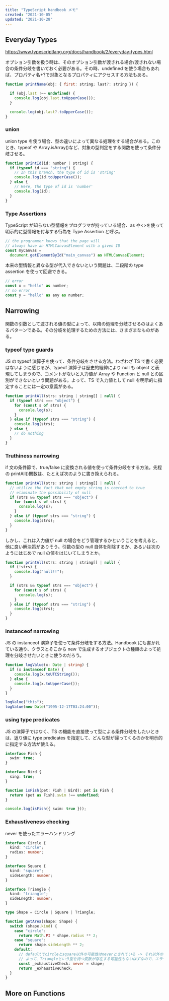 ```yaml
---
title: "TypeScript handbook メモ"
created: "2021-10-05"
updated: "2021-10-28"
---
```


## Everyday Types

<https://www.typescriptlang.org/docs/handbook/2/everyday-types.html>

オプション引数を扱う時は、そのオプション引数が渡される場合/渡されない場合の条件分岐を書いておく必要がある。その時、undefined を使う場合もあれば、プロパティ名+?で対象となるプロパティにアクセスする方法もある。

```JavaScript
function printName(obj: { first: string; last?: string }) {

  if (obj.last !== undefined) {
    console.log(obj.last.toUpperCase());
  }

  console.log(obj.last?.toUpperCase());
}
```

### union

union type を使う場合、型の違いによって異なる処理をする場合がある。このとき、typeof や Array.isArray()など、対象の型判定をする関数を使って条件分岐させる。

```JavaScript
function printId(id: number | string) {
  if (typeof id === "string") {
    // In this branch, the type of id is 'string'
    console.log(id.toUpperCase());
  } else {
    // Here, the type of id is 'number'
    console.log(id);
  }
}
```

### Type Assertions

TypeScript が知らない型情報をプログラマが持っている場合、as や<>を使って明示的に型情報を付与する行為を Type Assertion と呼ぶ。

```JavaScript
// the programmer knows that the page will
// always have an HTMLCanvasElement with a given ID
const myCanvas =
  document.getElementById("main_canvas") as HTMLCanvasElement;
```

本来の型情報と異なる型が代入できないという問題は、二段階の type assertion を使って回避できる。

```JavaScript
// error
const x = "hello" as number;
// no error
const y = "hello" as any as number;
```

<!-- null and undefined -->

## Narrowing

関数の引数として渡される値の型によって、以降の処理を分岐させるのはよくあるパターンである。その分岐を処理するための方法には、さまざまなものがある。

### typeof type guards

JS の typeof 演算子を使って、条件分岐をさせる方法。わざわざ TS で書く必要はないように感じるが、typeof 演算子は歴史的経緯により null も object と表現してしまうので、コメントがないと入力値が Array や Function と null との区別ができないという問題がある。よって、TS で入力値として null を明示的に指定することには一定の意義がある。

```JavaScript
function printAll(strs: string | string[] | null) {
  if (typeof strs === "object") {
    for (const s of strs) {
      console.log(s);
    }
  } else if (typeof strs === "string") {
    console.log(strs);
  } else {
    // do nothing
  }
}
```

### Truthiness narrowing

if 文の条件節で、true/false に変換される値を使って条件分岐をする方法。先程の printAll()関数は、たとえば次のように書き換えられる。

```JavaScript
function printAll(strs: string | string[] | null) {
  // utilize the fact that not empty string is coerced to true
  // eliminate the possibility of null
  if (strs && typeof strs === "object") {
    for (const s of strs) {
      console.log(s);
    }
  } else if (typeof strs === "string") {
    console.log(strs);
  }
}
```

しかし、これは入力値が null の場合をどう管理するかということを考えると、他に良い解決策がありそう。引数の型の null 自体を削除するか、あるいは次のようにはじめで null の値をはじいてしまうとか。

```JavaScript
function printAll(strs: string | string[] | null) {
  if (!strs) {
    console.log("null!!");
  }

  if (strs && typeof strs === "object") {
    for (const s of strs) {
      console.log(s);
    }
  } else if (typeof strs === "string") {
    console.log(strs);
  }
}
```

### instanceof narrowing

JS の instanceof 演算子を使って条件分岐をする方法。Handbook にも書かれている通り、クラスとそこから new で生成するオブジェクトの種類のよって処理を分岐させたいときに使うのだろう。

```TypeScript
function logValue(x: Date | string) {
  if (x instanceof Date) {
    console.log(x.toUTCString());
  } else {
    console.log(x.toUpperCase());
  }
}

logValue("this");
logValue(new Date("1995-12-17T03:24:00"));
```

### using type predicates

JS の演算子ではなく、TS の機能を直接使って型による条件分岐をしたいときは、返り値に type predicates を指定して、どんな型が帰ってくるのかを明示的に指定する方法が使える。

```TypeScript
interface Fish {
  swim: true;
}

interface Bird {
  sing: true;
}

function isFish(pet: Fish | Bird): pet is Fish {
  return (pet as Fish).swim !== undefined;
}

console.log(isFish({ swim: true }));
```

### Exhaustiveness checking

never を使ったエラーハンドリング

<!-- https://qiita.com/macololidoll/items/1c948c1f1acb4db6459e -->

```TypeScript
interface Circle {
  kind: "circle";
  radius: number;
}

interface Square {
  kind: "square";
  sideLength: number;
}

interface Triangle {
  kind: "triangle";
  sideLnegth: number;
}

type Shape = Circle | Square | Triangle;

function getArea(shape: Shape) {
  switch (shape.kind) {
    case "circle":
      return Math.PI * shape.radius ** 2;
    case "square":
      return shape.sideLength ** 2;
    default:
      // defaultでcircleとsquare以外の可能性はneverとされている -> それ以外の可能性は存在しない
      // よって、Triangleという型を持つ変数が存在する可能性もないはずなので、エラーが出る
      const _exhaustiveCheck: never = shape;
      return _exhaustiveCheck;
  }
}
```

## More on Functions
